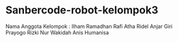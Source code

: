 # Sanbercode-robot-kelompok3

Nama Anggota Kelompok :
Ilham Ramadhan
Rafi Atha Ridel
Anjar Giri Prayogo
Rizki Nur Wakidah
Anis Humanisa
